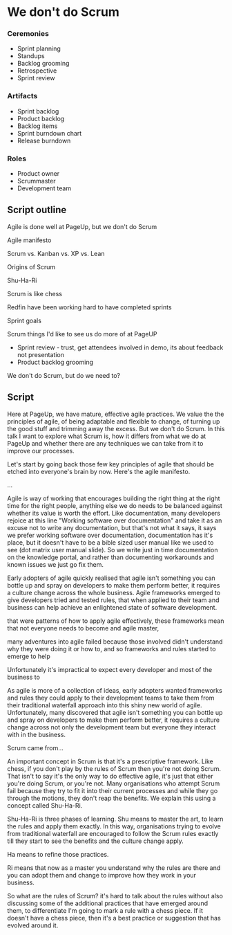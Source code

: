 # We don't do Scrum

### Ceremonies

* Sprint planning
* Standups
* Backlog grooming
* Retrospective
* Sprint review

### Artifacts

* Sprint backlog
* Product backlog
* Backlog items
* Sprint burndown chart
* Release burndown

### Roles

* Product owner
* Scrummaster
* Development team



## Script outline

Agile is done well at PageUp, but we don't do Scrum

Agile manifesto

Scrum vs. Kanban vs. XP vs. Lean

Origins of Scrum

Shu-Ha-Ri

Scrum is like chess

Redfin have been working hard to have completed sprints

Sprint goals

Scrum things I'd like to see us do more of at PageUP

* Sprint review - trust, get attendees involved in demo, its about feedback not presentation
* Product backlog grooming

We don't do Scrum, but do we need to? 

## Script

Here at PageUp, we have mature, effective agile practices. We value the the principles of agile, of being adaptable and flexible to change, of turning up the good stuff and trimming away the excess. But we don't do Scrum. In this talk I want to explore what Scrum is, how it differs from what we do at PageUp and whether there are any techniques we can take from it to improve our processes.

Let's start by going back those few key principles of agile that should be etched into everyone's brain by now. Here's the agile manifesto.

...

Agile is way of working that encourages building the right thing at the right time for the right people, anything else we do needs to be balanced against whether its value is worth the effort. Like documentation, many developers rejoice at this line "Working software over documentation" and take it as an excuse not to write any documentation, but that's not what it says, it says we prefer working software over documentation, documentation has it's place, but it doesn't have to be a bible sized user manual like we used to see (dot matrix user manual slide). So we write just in time documentation on the knowledge portal, and rather than documenting workarounds and known issues we just go fix them.

Early adopters of agile quickly realised that agile isn't something you can bottle up and spray on developers to make them perform better, it requires a culture change across the whole business. Agile frameworks emerged to give developers tried and tested rules, that when applied to their team and business can help achieve an enlightened state of software development. 

 that were patterns of how to apply agile effectively, these frameworks mean that not everyone needs to become and agile master, 

many adventures into agile failed because those involved didn't understand why they were doing it or how to, and so frameworks and rules started to emerge to help 

Unfortunately it's impractical to expect every developer and most of the business to 

As agile is more of a collection of ideas, early adopters wanted frameworks and rules they could apply to their development teams to take them from their traditional waterfall approach into this shiny new world of agile. Unfortunately, many discovered that agile isn't something you can bottle up and spray on developers to make them perform better, it requires a culture change across not only the development team but everyone they interact with in the business. 

Scrum came from...

An important concept in Scrum is that it's a prescriptive framework. Like chess, if you don't play by the rules of Scrum then you're not doing Scrum. That isn't to say it's the only way to do effective agile, it's just that either you're doing Scrum, or you're not. Many organisations who attempt Scrum fail because they try to fit it into their current processes and while they go through the motions, they don't reap the benefits. We explain this using a concept called Shu-Ha-Ri. 

Shu-Ha-Ri is three phases of learning. Shu means to master the art, to learn the rules and apply them exactly. In this way, organisations trying to evolve from traditional waterfall are encouraged to follow the Scrum rules exactly till they start to see the benefits and the culture change apply.

Ha means to refine those practices.

Ri means that now as a master you understand why the rules are there and you can adopt them and change to improve how they work in your business.

So what are the rules of Scrum? it's hard to talk about the rules without also discussing some of the additional practices that have emerged around them, to differentiate I'm going to mark a rule with a chess piece. If it doesn't have a chess piece, then it's a best practice or suggestion that has evolved around it.